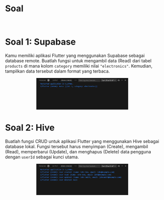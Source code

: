 # Soal

<br/>

# Soal 1: Supabase
Kamu memiliki aplikasi Flutter yang menggunakan Supabase sebagai database remote. Buatlah fungsi untuk mengambil data (Read) dari tabel `products` di mana kolom `category` memiliki nilai `"electronics"`. Kemudian, tampilkan data tersebut dalam format yang terbaca.

<p align="center">
<img src="../assets/supabase-latihan.png" width="300">

# Soal 2: Hive
Buatlah fungsi CRUD untuk aplikasi Flutter yang menggunakan Hive sebagai database lokal. Fungsi tersebut harus menyimpan (Create), mengambil (Read), memperbarui (Update), dan menghapus (Delete) data pengguna dengan `userId` sebagai kunci utama.

<p align="center">
<img src="../assets/hive-latihan.png" width="300">

